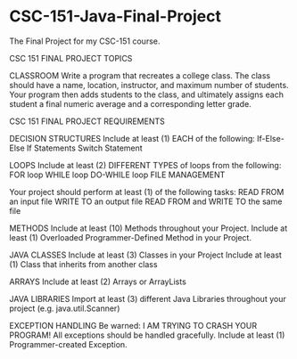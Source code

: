 # CSC-151-Java-Final-Project
The Final Project for my CSC-151 course.


CSC 151 FINAL PROJECT TOPICS

CLASSROOM
	Write a program that recreates a college class. The class should have a name, location, instructor, and
	maximum number of students. Your program then adds students to the class, and ultimately assigns
	each student a final numeric average and a corresponding letter grade. 


CSC 151 FINAL PROJECT REQUIREMENTS

DECISION STRUCTURES
Include at least (1) EACH of the following:
	If-Else-Else If Statements
	Switch Statement
	
LOOPS
Include at least (2) DIFFERENT TYPES of loops from the following:
	FOR loop
	WHILE loop
	DO-WHILE loop
	FILE MANAGEMENT

Your project should perform at least (1) of the following tasks:
	READ FROM an input file
	WRITE TO an output file
	READ FROM and WRITE TO the same file

METHODS
	Include at least (10) Methods throughout your Project.
	Include at least (1) Overloaded Programmer-Defined Method in your Project.

JAVA CLASSES
	Include at least (3) Classes in your Project
	Include at least (1) Class that inherits from another class

ARRAYS
	Include at least (2) Arrays or ArrayLists

JAVA LIBRARIES
	Import at least (3) different Java Libraries throughout your project (e.g. java.util.Scanner)

EXCEPTION HANDLING
	Be warned: I AM TRYING TO CRASH YOUR PROGRAM!
	All exceptions should be handled gracefully.
	Include at least (1) Programmer-created Exception. 
